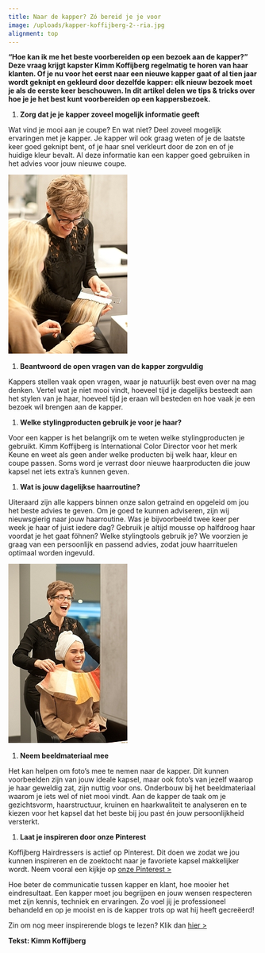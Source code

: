 ```yaml
---
title: Naar de kapper? Zó bereid je je voor
image: /uploads/kapper-koffijberg-2--ria.jpg
alignment: top
---
```



**“Hoe kan ik me het beste voorbereiden op een bezoek aan de kapper?” Deze vraag krijgt kapster Kimm Koffijberg regelmatig te horen van haar klanten. Of je nu voor het eerst naar een nieuwe kapper gaat of al tien jaar wordt geknipt en gekleurd door dezelfde kapper: elk nieuw bezoek moet je als de eerste keer beschouwen. In dit artikel delen we tips & tricks over hoe je je het best kunt voorbereiden op een kappersbezoek.**

1. **Zorg dat je je kapper zoveel mogelijk informatie geeft**

Wat vind je mooi aan je coupe? En wat niet? Deel zoveel mogelijk ervaringen met je kapper. Je kapper wil ook graag weten of je de laatste keer goed geknipt bent, of je haar snel verkleurt door de zon en of je huidige kleur bevalt. Al deze informatie kan een kapper goed gebruiken in het advies voor jouw nieuwe coupe.

![](/uploads/versions/kapper-amsterdam-kimm-kleuranalyse---x----240-361x---.jpg)

1. **Beantwoord de open vragen van de kapper zorgvuldig**

Kappers stellen vaak open vragen, waar je natuurlijk best even over na mag denken. Vertel wat je niet mooi vindt, hoeveel tijd je dagelijks besteedt aan het stylen van je haar, hoeveel tijd je eraan w&iacute;l besteden en hoe vaak je een bezoek wil brengen aan de kapper.

1. **Welke stylingproducten gebruik je voor je haar?**

Voor een kapper is het belangrijk om te weten welke stylingproducten je gebruikt. Kimm Koffijberg is International Color Director voor het merk Keune en weet als geen ander welke producten bij welk haar, kleur en coupe passen. Soms word je verrast door nieuwe haarproducten die jouw kapsel net iets extra’s kunnen geven.

1. **Wat is jouw dagelijkse haarroutine?**

Uiteraard zijn alle kappers binnen onze salon getraind en opgeleid om jou het beste advies te geven. Om je goed te kunnen adviseren, zijn wij nieuwsgierig naar jouw haarroutine. Was je bijvoorbeeld twee keer per week je haar of juist iedere dag? Gebruik je altijd mousse op halfdroog haar voordat je het gaat f&ouml;hnen? Welke stylingtools gebruik je? We voorzien je graag van een persoonlijk en passend advies, zodat jouw haarrituelen optimaal worden ingevuld.

![](/uploads/versions/kapper-amsterdam-kimm-kleuranalyse-2---x----240-361x---.jpg)

1. **Neem beeldmateriaal mee**

Het kan helpen om foto’s mee te nemen naar de kapper. Dit kunnen voorbeelden zijn van jouw ideale kapsel, maar ook foto’s van jezelf waarop je haar geweldig zat, zijn nuttig voor ons. Onderbouw bij het beeldmateriaal waarom je iets wel of niet mooi vindt. Aan de kapper de taak om je gezichtsvorm, haarstructuur, kruinen en haarkwaliteit te analyseren en te kiezen voor het kapsel dat het beste bij jou past &eacute;n jouw persoonlijkheid versterkt.

1. **Laat je inspireren door onze Pinterest**

Koffijberg Hairdressers is actief op Pinterest. Dit doen we zodat we jou kunnen inspireren en de zoektocht naar je favoriete kapsel makkelijker wordt. Neem vooral een kijkje op [onze Pinterest &gt;](https://nl.pinterest.com/koffijberghair/?etslf=2784&amp;eq=koffijberg%20hair)

Hoe beter de communicatie tussen kapper en klant, hoe mooier het eindresultaat. Een kapper moet jou begrijpen en jouw wensen respecteren met zijn kennis, techniek en ervaringen. Zo voel jij je professioneel behandeld en op je mooist en is de kapper trots op wat hij heeft gecre&euml;erd!

Zin om nog meer inspirerende blogs te lezen? Klik dan [hier &gt;](http://www.koffijberg.nl/nieuws/)

**Tekst: Kimm Koffijberg**